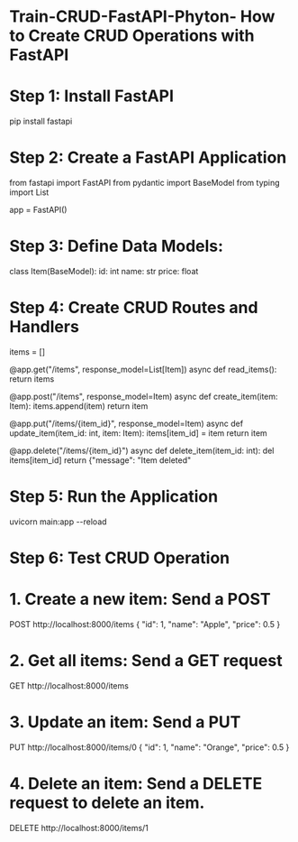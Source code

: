 # Train-CRUD-FastAPI-Phyton- How to Create CRUD Operations with FastAPI 

# Step 1: Install FastAPI
pip install fastapi

# Step 2: Create a FastAPI Application
from fastapi import FastAPI
from pydantic import BaseModel
from typing import List

app = FastAPI()

# Step 3: Define Data Models:

class Item(BaseModel):
    id: int
    name: str
    price: float

# Step 4: Create CRUD Routes and Handlers

items = []

@app.get("/items", response_model=List[Item])
async def read_items():
    return items

@app.post("/items", response_model=Item)
async def create_item(item: Item):
    items.append(item)
    return item

@app.put("/items/{item_id}", response_model=Item)
async def update_item(item_id: int, item: Item):
    items[item_id] = item
    return item

@app.delete("/items/{item_id}")
async def delete_item(item_id: int):
    del items[item_id]
    return {"message": "Item deleted"
# Step 5: Run the Application
uvicorn main:app --reload

# Step 6: Test CRUD Operation

# 1. Create a new item: Send a POST
POST http://localhost:8000/items
{
    "id": 1,
    "name": "Apple",
    "price": 0.5
}

# 2. Get all items: Send a GET request
GET http://localhost:8000/items

# 3. Update an item: Send a PUT
PUT http://localhost:8000/items/0
{
    "id": 1,
    "name": "Orange",
    "price": 0.5
}

# 4. Delete an item: Send a DELETE request to delete an item.
DELETE http://localhost:8000/items/1




